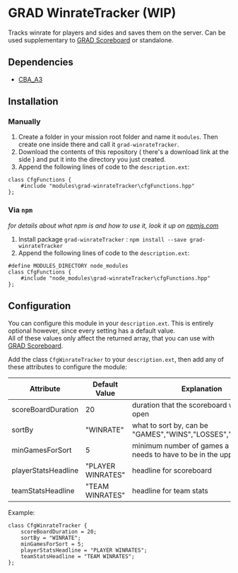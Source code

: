 # GRAD WinrateTracker (WIP)
Tracks winrate for players and sides and saves them on the server.
Can be used supplementary to [GRAD Scoreboard](https://github.com/gruppe-adler/grad-scoreboard) or standalone.


## Dependencies
* [CBA_A3](https://github.com/CBATeam/CBA_A3)

## Installation

### Manually
1. Create a folder in your mission root folder and name it `modules`. Then create one inside there and call it `grad-winrateTracker`.
2. Download the contents of this repository ( there's a download link at the side ) and put it into the directory you just created.
3. Append the following lines of code to the `description.ext`:

```sqf
class CfgFunctions {
    #include "modules\grad-winrateTracker\cfgFunctions.hpp"
};
```

### Via `npm`
_for details about what npm is and how to use it, look it up on [npmjs.com](https://www.npmjs.com/)_

1. Install package `grad-winrateTracker` : `npm install --save grad-winrateTracker`
2. Append the following lines of code to the `description.ext`:

```sqf
#define MODULES_DIRECTORY node_modules
class CfgFunctions {
    #include "node_modules\grad-winrateTracker\cfgFunctions.hpp"
};
```

## Configuration
You can configure this module in your `description.ext`. This is entirely optional however, since every setting has a default value.  
All of these values only affect the returned array, that you can use with [GRAD Scoreboard](https://github.com/gruppe-adler/grad-scoreboard).

Add the class `CfgWinrateTracker` to your `description.ext`, then add any of these attributes to configure the module:

| Attribute       | Default Value         | Explanation                                                  |
|-----------------|-----------------------|--------------------------------------------------------------|
| scoreBoardDuration      | 20                      | duration that the scoreboard will stay open  |
| sortBy       | "WINRATE"                          | what to sort by, can be "GAMES","WINS","LOSSES","WINRATES"               |
| minGamesForSort     | 5                           | minimum number of games a player needs to have to be in the upper ranks  |
| playerStatsHeadline   | "PLAYER WINRATES"         | headline for scoreboard                                  |
| teamStatsHeadline   | "TEAM WINRATES"             | headline for team stats                            |


Example:  

```sqf
class CfgWinrateTracker {
    scoreBoardDuration = 20;                            
    sortBy = "WINRATE";                                
    minGamesForSort = 5;                                
    playerStatsHeadline = "PLAYER WINRATES";           
    teamStatsHeadline = "TEAM WINRATES";                
};
```
